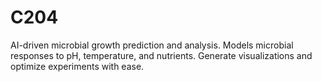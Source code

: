 
# C204

AI-driven microbial growth prediction and analysis. Models microbial responses to pH, temperature, and nutrients. Generate visualizations and optimize experiments with ease.
